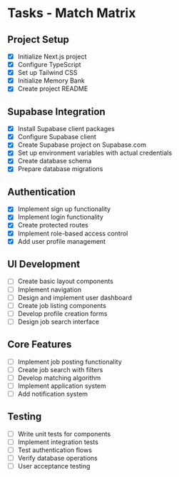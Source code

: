 # Tasks - Match Matrix

## Project Setup

- [x] Initialize Next.js project
- [x] Configure TypeScript
- [x] Set up Tailwind CSS
- [x] Initialize Memory Bank
- [x] Create project README

## Supabase Integration

- [x] Install Supabase client packages
- [x] Configure Supabase client
- [x] Create Supabase project on Supabase.com
- [x] Set up environment variables with actual credentials
- [x] Create database schema
- [x] Prepare database migrations

## Authentication

- [x] Implement sign up functionality
- [x] Implement login functionality
- [x] Create protected routes
- [x] Implement role-based access control
- [x] Add user profile management

## UI Development

- [ ] Create basic layout components
- [ ] Implement navigation
- [ ] Design and implement user dashboard
- [ ] Create job listing components
- [ ] Develop profile creation forms
- [ ] Design job search interface

## Core Features

- [ ] Implement job posting functionality
- [ ] Create job search with filters
- [ ] Develop matching algorithm
- [ ] Implement application system
- [ ] Add notification system

## Testing

- [ ] Write unit tests for components
- [ ] Implement integration tests
- [ ] Test authentication flows
- [ ] Verify database operations
- [ ] User acceptance testing
